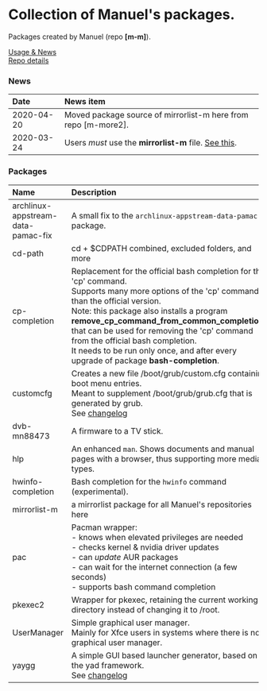 # Collection of Manuel's packages.

Packages created by Manuel (repo **[m-m]**).

[Usage & News](../../../m-repo-info/blob/master/README.md)<br>
[Repo details](../../../m-m/releases)

### News
Date | News item
:---|:---
2020-04-20 | Moved package source of mirrorlist-m here from repo [m-more2].
2020-03-24 | Users *must* use the **mirrorlist-m** file. [See this](../../../m-repo-info/blob/master/README.md).

### Packages

Name | Description | UI
:--- | :--- | :---
archlinux-appstream-data-pamac-fix | A small fix to the `archlinux-appstream-data-pamac` package.
cd-path | cd + $CDPATH combined, excluded folders, and more 
cp-completion | Replacement for the official bash completion for the 'cp' command.<br>Supports many more options of the 'cp' command than the official version.<br>Note: this package also installs a program<br><b>remove_cp_command_from_common_completions</b><br>that can be used for removing the 'cp' command from the official bash completion.<br>It needs to be run only once, and after every<br>upgrade of package <b>bash-completion</b>.
customcfg | Creates a new file /boot/grub/custom.cfg containing boot menu entries.<br>Meant to supplement /boot/grub/grub.cfg that is generated by grub.<br>See [changelog](PKGBUILDs/customcfg)
dvb-mn88473 | A firmware to a TV stick.
hlp | An enhanced `man`. Shows documents and manual pages with a browser, thus supporting more media types.
hwinfo-completion | Bash completion for the `hwinfo` command (experimental).
mirrorlist-m | a mirrorlist package for all Manuel's repositories here
pac | Pacman wrapper:<br>- knows when elevated privileges are needed<br>- checks kernel & nvidia driver updates<br>- can *update* AUR packages<br>- can wait for the internet connection (a few seconds)<br>- supports bash command completion
pkexec2 | Wrapper for pkexec, retaining the current working directory instead of changing it to /root.
UserManager | Simple graphical user manager.<br>Mainly for Xfce users in systems where there is no graphical user manager. | GUI
yaygg | A simple GUI based launcher generator, based on the yad framework.<br>See [changelog](PKGBUILDs/yaygg)
